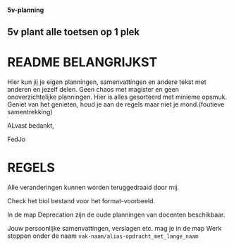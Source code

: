 #### 5v-planning
## 5v plant alle toetsen op 1 plek

# README BELANGRIJKST

Hier kun jij je eigen planningen, samenvattingen en andere tekst met anderen en jezelf delen. Geen chaos met magister en geen onoverzichtelijke planningen. Hier is alles gesorteerd met minieme opsmuk. Geniet van het genieten, houd je aan de regels maar niet je mond.(foutieve samentrekking)

ALvast bedankt,

FedJo

# REGELS

Alle veranderingen kunnen worden teruggedraaid door mij.

Check het biol bestand voor het format-voorbeeld.

In de map Deprecation zijn de oude planningen van docenten beschikbaar.

Jouw persoonlijke samenvattingen, verslagen etc. mag je in de map Werk stoppen onder de naam `vak-naam/alias-opdracht_met_lange_naam` 

